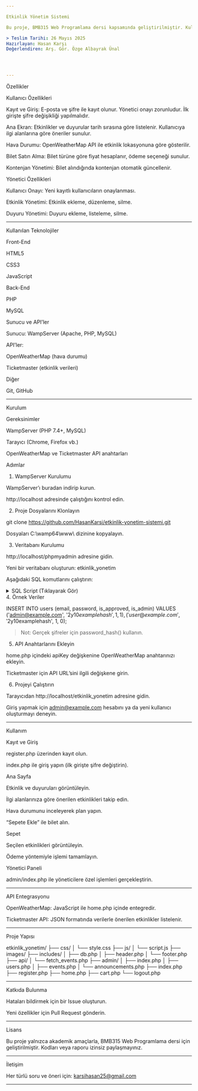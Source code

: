 ```yaml
---

Etkinlik Yönetim Sistemi

Bu proje, BMB315 Web Programlama dersi kapsamında geliştirilmiştir. Kullanıcılar etkinlikleri görüntüleyebilir, bilet satın alabilirken; yöneticiler etkinlik ve duyuruları yönetebilir. Proje, modern web teknolojileri ile hazırlanmış dinamik bir web uygulamasıdır.

> Teslim Tarihi: 26 Mayıs 2025
Hazırlayan: Hasan Karşı
Değerlendiren: Arş. Gör. Özge Albayrak Ünal




---
```


Özellikler

Kullanıcı Özellikleri

Kayıt ve Giriş: E-posta ve şifre ile kayıt olunur. Yönetici onayı zorunludur. İlk girişte şifre değişikliği yapılmalıdır.

Ana Ekran: Etkinlikler ve duyurular tarih sırasına göre listelenir. Kullanıcıya ilgi alanlarına göre öneriler sunulur.

Hava Durumu: OpenWeatherMap API ile etkinlik lokasyonuna göre gösterilir.

Bilet Satın Alma: Bilet türüne göre fiyat hesaplanır, ödeme seçeneği sunulur.

Kontenjan Yönetimi: Bilet alındığında kontenjan otomatik güncellenir.


Yönetici Özellikleri

Kullanıcı Onayı: Yeni kayıtlı kullanıcıların onaylanması.

Etkinlik Yönetimi: Etkinlik ekleme, düzenleme, silme.

Duyuru Yönetimi: Duyuru ekleme, listeleme, silme.



---

Kullanılan Teknolojiler

Front-End

HTML5

CSS3

JavaScript


Back-End

PHP

MySQL


Sunucu ve API’ler

Sunucu: WampServer (Apache, PHP, MySQL)

API’ler:

OpenWeatherMap (hava durumu)

Ticketmaster (etkinlik verileri)



Diğer

Git, GitHub



---

Kurulum

Gereksinimler

WampServer (PHP 7.4+, MySQL)

Tarayıcı (Chrome, Firefox vb.)

OpenWeatherMap ve Ticketmaster API anahtarları


Adımlar

1. WampServer Kurulumu

WampServer’ı buradan indirip kurun.

http://localhost adresinde çalıştığını kontrol edin.


2. Proje Dosyalarını Klonlayın

git clone https://github.com/HasanKarsi/etkinlik-yonetim-sistemi.git

Dosyaları C:\wamp64\www\ dizinine kopyalayın.


3. Veritabanı Kurulumu

http://localhost/phpmyadmin adresine gidin.

Yeni bir veritabanı oluşturun: etkinlik_yonetim

Aşağıdaki SQL komutlarını çalıştırın:


<details>
<summary>SQL Script (Tıklayarak Gör)</summary>CREATE DATABASE etkinlik_yonetim;
USE etkinlik_yonetim;

CREATE TABLE users (
    id INT AUTO_INCREMENT PRIMARY KEY,
    email VARCHAR(100) UNIQUE NOT NULL,
    password VARCHAR(255) NOT NULL,
    is_approved BOOLEAN DEFAULT 0,
    is_admin BOOLEAN DEFAULT 0,
    created_at DATETIME DEFAULT CURRENT_TIMESTAMP
);

CREATE TABLE events (
    id INT AUTO_INCREMENT PRIMARY KEY,
    title VARCHAR(100) NOT NULL,
    description TEXT,
    event_type VARCHAR(50) NOT NULL,
    date DATETIME NOT NULL,
    location VARCHAR(100) NOT NULL,
    ticket_price DECIMAL(10,2) NOT NULL,
    capacity INT NOT NULL,
    remaining_capacity INT NOT NULL
);

CREATE TABLE announcements (
    id INT AUTO_INCREMENT PRIMARY KEY,
    title VARCHAR(100) NOT NULL,
    content TEXT NOT NULL,
    created_at DATETIME DEFAULT CURRENT_TIMESTAMP
);

CREATE TABLE tickets (
    id INT AUTO_INCREMENT PRIMARY KEY,
    user_id INT,
    event_id INT,
    ticket_type VARCHAR(50) NOT NULL,
    price DECIMAL(10,2) NOT NULL,
    purchase_date DATETIME DEFAULT CURRENT_TIMESTAMP,
    FOREIGN KEY (user_id) REFERENCES users(id),
    FOREIGN KEY (event_id) REFERENCES events(id)
);

CREATE TABLE interests (
    id INT AUTO_INCREMENT PRIMARY KEY,
    user_id INT,
    interest VARCHAR(50) NOT NULL,
    FOREIGN KEY (user_id) REFERENCES users(id)
);

CREATE TABLE cart (
    id INT AUTO_INCREMENT PRIMARY KEY,
    user_id INT,
    event_id INT,
    ticket_type VARCHAR(50) NOT NULL,
    quantity INT NOT NULL,
    FOREIGN KEY (user_id) REFERENCES users(id),
    FOREIGN KEY (event_id) REFERENCES events(id)
);

</details>4. Örnek Veriler

INSERT INTO users (email, password, is_approved, is_admin) VALUES
('admin@example.com', '$2y$10$examplehash', 1, 1),
('user@example.com', '$2y$10$examplehash', 1, 0);

> Not: Gerçek şifreler için password_hash() kullanın.



5. API Anahtarlarını Ekleyin

home.php içindeki apiKey değişkenine OpenWeatherMap anahtarınızı ekleyin.

Ticketmaster için API URL’sini ilgili değişkene girin.


6. Projeyi Çalıştırın

Tarayıcıdan http://localhost/etkinlik_yonetim adresine gidin.

Giriş yapmak için admin@example.com hesabını ya da yeni kullanıcı oluşturmayı deneyin.



---

Kullanım

Kayıt ve Giriş

register.php üzerinden kayıt olun.

index.php ile giriş yapın (ilk girişte şifre değiştirin).


Ana Sayfa

Etkinlik ve duyuruları görüntüleyin.

İlgi alanlarınıza göre önerilen etkinlikleri takip edin.

Hava durumunu inceleyerek plan yapın.

“Sepete Ekle” ile bilet alın.


Sepet

Seçilen etkinlikleri görüntüleyin.

Ödeme yöntemiyle işlemi tamamlayın.


Yönetici Paneli

admin/index.php ile yöneticilere özel işlemleri gerçekleştirin.



---

API Entegrasyonu

OpenWeatherMap: JavaScript ile home.php içinde entegredir.

Ticketmaster API: JSON formatında verilerle önerilen etkinlikler listelenir.



---

Proje Yapısı

etkinlik_yonetim/
├── css/
│   └── style.css
├── js/
│   └── script.js
├── images/
├── includes/
│   ├── db.php
│   ├── header.php
│   └── footer.php
├── api/
│   └── fetch_events.php
├── admin/
│   ├── index.php
│   ├── users.php
│   ├── events.php
│   └── announcements.php
├── index.php
├── register.php
├── home.php
├── cart.php
└── logout.php


---

Katkıda Bulunma

Hataları bildirmek için bir Issue oluşturun.

Yeni özellikler için Pull Request gönderin.



---

Lisans

Bu proje yalnızca akademik amaçlarla, BMB315 Web Programlama dersi için geliştirilmiştir. Kodları veya raporu izinsiz paylaşmayınız.


---

İletişim

Her türlü soru ve öneri için:
karsihasan25@gmail.com


---
